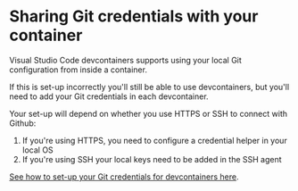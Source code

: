 # Sharing Git credentials with your container

Visual Studio Code devcontainers supports using your local Git configuration from inside a container.

If this is set-up incorrectly you'll still be able to use devcontainers, but you'll need to add your Git credentials in each devcontainer.

Your set-up will depend on whether you use HTTPS or SSH to connect with Github:

1. If you're using HTTPS, you need to configure a credential helper in your local OS
1. If you're using SSH your local keys need to be added in the SSH agent

[See how to set-up your Git credentials for devcontainers here](https://docs.github.com/en/authentication/connecting-to-github-with-ssh).
